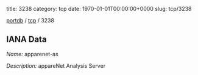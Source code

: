 title: 3238
category: tcp
date: 1970-01-01T00:00:00+0000
slug: tcp/3238

[portdb](/) / [tcp](/category/tcp.html) / 3238


## IANA Data

_Name:_ apparenet-as

_Description:_ appareNet Analysis Server

